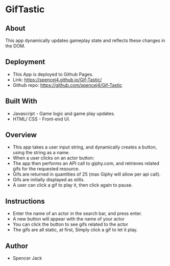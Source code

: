 # GifTastic

## About

This app dynamically updates gameplay state and reflects these changes in the DOM.

## Deployment
* This App is deployed to Github Pages.
* Link: https://spencej4.github.io/Gif-Tastic/
* Github repo: https://github.com/spencej4/Gif-Tastic

## Built With

* Javascript - Game logic and game play updates.
* HTML/ CSS - Front-end UI.


## Overview
* This app takes a user input string, and dynamically creates a button, using the string as a name.
* When a user clicks on an actor button: 
* The app then performs an API call to giphy.com, and retrieves related gifs for the requested resource.
* Gifs are returned in quantities of 25 (max Giphy will allow per api call).
* Gifs are initially displayed as stills. 
* A user can click a gif to play it, then click again to pause.

## Instructions
* Enter the name of an actor in the search bar, and press enter.
* A new button will appear with the name of your actor
* You can click the button to see gifs related to the actor
* The gifs are all static, at first, Simply click a gif to let it play.

## Author

* Spencer Jack

